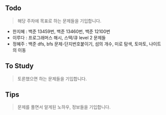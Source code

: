 ## Todo
> 해당 주차에 목표로 하는 문제들을 기입합니다.
- 한지혜 : 백준 13459번, 백준 13460번, 백준 12100번
- 이루다 : 프로그래머스 해시, 스택/큐 level 2 문제들
- 정혜주 : 백준 dfs, bfs 문제-단지번호붙이기, 섬의 개수, 미로 탐색, 토마토, 나이트의 이동

## To Study
> 토론했으면 하는 문제들을 기입합니다.

## Tips
> 문제를 풀면서 알게된 노하우, 정보들을 기입합니다.
